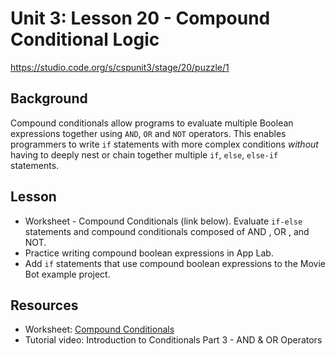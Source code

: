 # Unit 3: Lesson 20 - Compound Conditional Logic
<https://studio.code.org/s/cspunit3/stage/20/puzzle/1>

## Background

Compound conditionals allow programs to evaluate multiple Boolean expressions together using `AND`, `OR` and `NOT` operators. This enables programmers to write `if` statements with more complex conditions _without_ having to deeply nest or chain together multiple `if`, `else`, `else-if` statements.

## Lesson

* Worksheet - Compound Conditionals (link below).  Evaluate `if-else` statements and compound conditionals composed of AND , OR , and NOT.
* Practice writing compound boolean expressions in App Lab.
* Add `if` statements that use compound boolean expressions to the Movie Bot example project.

## Resources

* Worksheet: [ Compound Conditionals](https://docs.google.com/document/d/1hQay7DviSRYaVQr54ijMFgNhJNrnPt4-ASzHOxic5zM/)
* Tutorial video: Introduction to Conditionals Part 3 - AND & OR Operators
